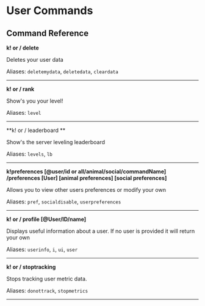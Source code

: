 # User Commands

## Command Reference

**k! or / delete**

Deletes your user data

Aliases: `deletemydata`, `deletedata`, `cleardata`

-------

**k! or / rank**

Show's you your level!

Aliases: `level`

-------

**k! or / leaderboard **

Show's the server leveling leaderboard

Aliases: `levels`, `lb`

-------

**k!preferences [@user/id or all/animal/social/commandName]**
**/preferences [User] [animal preferences] [social preferences]**

Allows you to view other users preferences or modify your own

Aliases: `pref`, `socialdisable`, `userpreferences`

-------

**k! or / profile [@User/ID/name]**

Displays useful information about a user. If no user is provided it will return your own

Aliases: `userinfo`, `i`, `ui`, `user`

-------

**k! or / stoptracking**

Stops tracking user metric data.

Aliases: `donottrack`, `stopmetrics`

-------